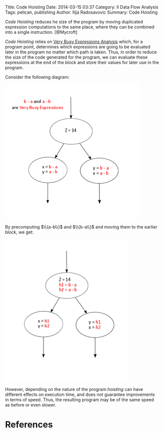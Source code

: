 Title: Code Hoisting
Date: 2014-03-15 03:37
Category: II Data Flow Analysis
Tags: pelican, publishing
Author: Ilija Radosavovic
Summary: Code Hoisting

*Code Hoisting* reduces he size of the program by moving duplicated expression computations to the same place,
where they can be combined into a single instruction. [@Mycroft]

*Code Hoisting* relies on [Very Busy Expressions Analysis](very-busy-expressions.html) which, for a program point, determines
which expressions are going to be evaluated later in the program no matter which path is taken.
Thus, in order to reduce the size of the code generated for the program, we can evaluate these expressions
at the end of the block and store their values for later use in the program.

Consider the following diagram:

![Pre](images/HoistingPre.png)

By precomputing $\\{a-b\\}$ and $\\{b-a\\}$ and moving them to the earlier block, we get:

![Pre](images/HoistingPost.png)

However, depending on the nature of the program *hoisting* can have different effects on execution time,
and does not guarantee improvements in terms of speed. Thus, the resulting program may be of the same speed as
before or even slower.





References
========================================
[@Mycroft "Alan Mycroft, 2010-2011, Optimising Compilers, Cambridge University Computer Laboratory"]: http://www.cl.cam.ac.uk/teaching/1011/OptComp/slides/lecture07.pdf

